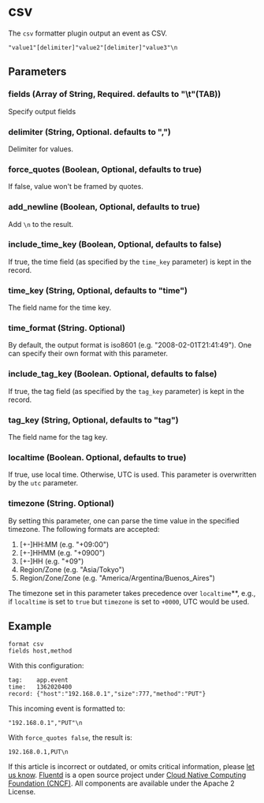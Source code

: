 # csv

The `csv` formatter plugin output an event as CSV.

```text
"value1"[delimiter]"value2"[delimiter]"value3"\n
```

## Parameters

### fields \(Array of String, Required. defaults to "\t"\(TAB\)\)

Specify output fields

### delimiter \(String, Optional. defaults to ","\)

Delimiter for values.

### force\_quotes \(Boolean, Optional, defaults to true\)

If false, value won't be framed by quotes.

### add\_newline \(Boolean, Optional, defaults to true\)

Add `\n` to the result.

### include\_time\_key \(Boolean, Optional, defaults to false\)

If true, the time field \(as specified by the `time_key` parameter\) is kept in the record.

### time\_key \(String, Optional, defaults to "time"\)

The field name for the time key.

### time\_format \(String. Optional\)

By default, the output format is iso8601 \(e.g. "2008-02-01T21:41:49"\). One can specify their own format with this parameter.

### include\_tag\_key \(Boolean. Optional, defaults to false\)

If true, the tag field \(as specified by the `tag_key` parameter\) is kept in the record.

### tag\_key \(String, Optional, defaults to "tag"\)

The field name for the tag key.

### localtime \(Boolean. Optional, defaults to true\)

If true, use local time. Otherwise, UTC is used. This parameter is overwritten by the `utc` parameter.

### timezone \(String. Optional\)

By setting this parameter, one can parse the time value in the specified timezone. The following formats are accepted:

1. \[+-\]HH:MM \(e.g. "+09:00"\)
2. \[+-\]HHMM \(e.g. "+0900"\)
3. \[+-\]HH \(e.g. "+09"\)
4. Region/Zone \(e.g. "Asia/Tokyo"\)
5. Region/Zone/Zone \(e.g. "America/Argentina/Buenos\_Aires"\)

The timezone set in this parameter takes precedence over `localtime`\*\*, e.g., if `localtime` is set to `true` but `timezone` is set to `+0000`, UTC would be used.

## Example

```text
format csv
fields host,method
```

With this configuration:

```text
tag:    app.event
time:   1362020400
record: {"host":"192.168.0.1","size":777,"method":"PUT"}
```

This incoming event is formatted to:

```text
"192.168.0.1","PUT"\n
```

With `force_quotes false`, the result is:

```text
192.168.0.1,PUT\n
```

If this article is incorrect or outdated, or omits critical information, please [let us know](https://github.com/fluent/fluentd-docs-gitbook/issues?state=open). [Fluentd](http://www.fluentd.org/) is a open source project under [Cloud Native Computing Foundation \(CNCF\)](https://cncf.io/). All components are available under the Apache 2 License.

